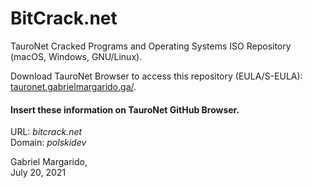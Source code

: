 # BitCrack.net
TauroNet Cracked Programs and Operating Systems ISO Repository (macOS, Windows, GNU/Linux). 
  
Download TauroNet Browser to access this repository (EULA/S-EULA):  
[tauronet.gabrielmargarido.ga/](http://tauronet.gabrielmargarido.ga/). 

#### Insert these information on TauroNet GitHub Browser. 
URL: *bitcrack.net*  
Domain: *polskidev*  
  
  
  
Gabriel Margarido,  
July 20, 2021
